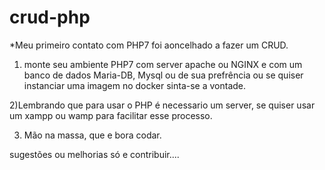 # crud-php

*Meu primeiro contato com PHP7 foi aoncelhado a fazer um CRUD.

1) monte seu ambiente PHP7 com server apache ou NGINX e com um banco de dados Maria-DB, Mysql ou de sua prefrência ou se quiser instanciar uma imagem no docker sinta-se a vontade.

2)Lembrando que para usar o PHP é necessario um server, se quiser usar um xampp ou wamp para facilitar esse processo.

3) Mão na massa, que e bora codar.

sugestões ou melhorias só e contribuir.... 
